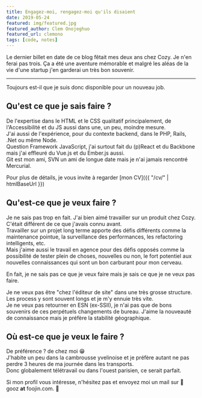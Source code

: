 ```yaml
---
title: Engagez-moi, rengagez-moi qu'ils disaient
date: 2019-05-24
featured: img/featured.jpg
featured_author: Clem Onojeghuo
featured_url: clemono
tags: [code, notes]
---
```


Le dernier billet en date de ce blog fêtait mes deux ans chez Cozy. Je n'en ferai pas trois. Ça a été une aventure mémorable et malgré les aléas de la vie d'une startup j'en garderai un très bon souvenir.

---

Toujours est-il que je suis donc disponible pour un nouveau job.

## Qu'est ce que je sais faire ?

De l'expertise dans le HTML et le CSS qualitatif principalement, de l'Accessibilité et du JS aussi dans une, un peu, moindre mesure.  
J'ai aussi de l'expérience, pour du contexte backend, dans le PHP, Rails, .Net ou même Node.  
Question Framework JavaScript, j'ai surtout fait du (p)React et du Backbone mais j'ai effleuré du Vue.js et du Ember.js aussi.  
Git est mon ami, SVN un ami de longue date mais je n'ai jamais rencontré Mercurial.

Pour plus de détails, je vous invite à regarder [mon CV]({{ "/cv/" | htmlBaseUrl }})

## Qu'est-ce que je veux faire ?

Je ne sais pas trop en fait. J'ai bien aimé travailler sur un produit chez Cozy. C'était différent de ce que j'avais connu avant.  
Travailler sur un projet long terme apporte des défis différents comme la maintenance pointue, la surveillance des performances, les refactoring intelligents, etc.  
Mais j'aime aussi le travail en agence pour des défis opposés comme la possibilité de tester plein de choses, nouvelles ou non, le fort potentiel aux nouvelles connaissances qui sont un bon carburant pour mon cerveau.

En fait, je ne sais pas ce que je veux faire mais je sais ce que je ne veux pas faire.

Je ne veux pas être "chez l'éditeur de site" dans une très grosse structure. Les process y sont souvent longs et je m'y ennuie très vite.  
Je ne veux pas retourner en ESN (ex-SSII), je n'ai pas que de bons souvenirs de ces perpétuels changements de bureau. J'aime la nouveauté de connaissance mais je préfère la stabilité géographique.

## Où est-ce que je veux le faire ?

De préférence ? de chez moi 😁  
J'habite un peu dans la cambrousse yvelinoise et je préfère autant ne pas perdre 3 heures de ma journée dans les transports.  
Donc globalement télétravail ou dans l'ouest parisien, ce serait parfait.

Si mon profil vous intéresse, n'hésitez pas et envoyez moi un mail sur 📧 gooz **at** foojin.com. 👋
